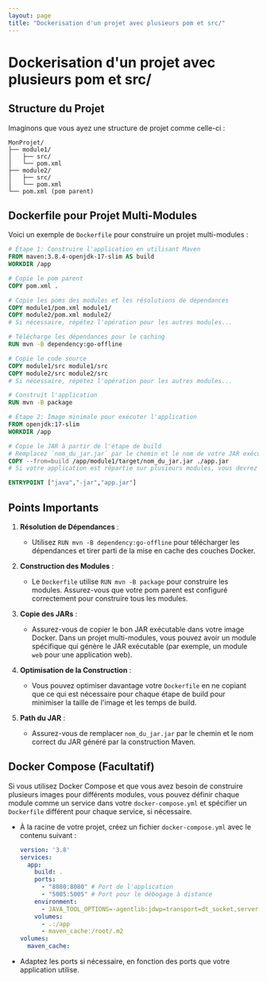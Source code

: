 ```yaml
---
layout: page
title: "Dockerisation d'un projet avec plusieurs pom et src/"
---
```


# Dockerisation d'un projet avec plusieurs pom et src/

## Structure du Projet

Imaginons que vous ayez une structure de projet comme celle-ci :

```
MonProjet/
├── module1/
│   ├── src/
│   └── pom.xml
├── module2/
│   ├── src/
│   └── pom.xml
└── pom.xml (pom parent)
```

## Dockerfile pour Projet Multi-Modules

Voici un exemple de `Dockerfile` pour construire un projet multi-modules :

```Dockerfile
# Étape 1: Construire l'application en utilisant Maven
FROM maven:3.8.4-openjdk-17-slim AS build
WORKDIR /app

# Copie le pom parent
COPY pom.xml .

# Copie les poms des modules et les résolutions de dépendances
COPY module1/pom.xml module1/
COPY module2/pom.xml module2/
# Si nécessaire, répétez l'opération pour les autres modules...

# Télécharge les dépendances pour le caching
RUN mvn -B dependency:go-offline

# Copie le code source
COPY module1/src module1/src
COPY module2/src module2/src
# Si nécessaire, répétez l'opération pour les autres modules...

# Construit l'application
RUN mvn -B package

# Étape 2: Image minimale pour exécuter l'application
FROM openjdk:17-slim
WORKDIR /app

# Copie le JAR à partir de l'étape de build
# Remplacez `nom_du_jar.jar` par le chemin et le nom de votre JAR exécutable généré
COPY --from=build /app/module1/target/nom_du_jar.jar ./app.jar
# Si votre application est répartie sur plusieurs modules, vous devrez peut-être copier plusieurs JARs ou un JAR uber/fat

ENTRYPOINT ["java","-jar","app.jar"]
```

## Points Importants

1. **Résolution de Dépendances** :
   - Utilisez `RUN mvn -B dependency:go-offline` pour télécharger les dépendances et tirer parti de la mise en cache des couches Docker.

2. **Construction des Modules** :
   - Le `Dockerfile` utilise `RUN mvn -B package` pour construire les modules. Assurez-vous que votre pom parent est configuré correctement pour construire tous les modules.

3. **Copie des JARs** :
   - Assurez-vous de copier le bon JAR exécutable dans votre image Docker. Dans un projet multi-modules, vous pouvez avoir un module spécifique qui génère le JAR exécutable (par exemple, un module `web` pour une application web).

4. **Optimisation de la Construction** :
   - Vous pouvez optimiser davantage votre `Dockerfile` en ne copiant que ce qui est nécessaire pour chaque étape de build pour minimiser la taille de l'image et les temps de build.

5. **Path du JAR** :
   - Assurez-vous de remplacer `nom_du_jar.jar` par le chemin et le nom correct du JAR généré par la construction Maven.

## Docker Compose (Facultatif)

Si vous utilisez Docker Compose et que vous avez besoin de construire plusieurs images pour différents modules, vous pouvez définir chaque module comme un service dans votre `docker-compose.yml` et spécifier un `Dockerfile` différent pour chaque service, si nécessaire.
   - À la racine de votre projet, créez un fichier `docker-compose.yml` avec le contenu suivant :
     ```yaml
     version: '3.8'
     services:
       app:
         build: .
         ports:
           - "8080:8080" # Port de l'application
           - "5005:5005" # Port pour le débogage à distance
         environment:
           - JAVA_TOOL_OPTIONS=-agentlib:jdwp=transport=dt_socket,server=y,suspend=n,address=*:5005
         volumes:
           - .:/app
           - maven_cache:/root/.m2
     volumes:
       maven_cache:
     ```
   - Adaptez les ports si nécessaire, en fonction des ports que votre application utilise.